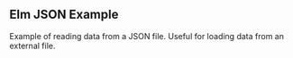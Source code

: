 ## Elm JSON Example

Example of reading data from a JSON file. Useful for loading data from an external file.
